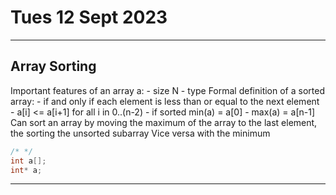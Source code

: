 # Tues 12 Sept 2023
---
## Array Sorting
Important features of an array a:
    - size N
    - type
Formal definition of a sorted array:
    - if and only if each element is less than or equal to the next element
    - a[i] <= a[i+1] for all i in 0..(n-2)
    - if sorted min(a) = a[0]
    - max(a) = a[n-1]
Can sort an array by moving the maximum of the array to the last element, the sorting the unsorted subarray
Vice versa with the minimum
```cpp
/* */
int a[];
int* a;
```
---
